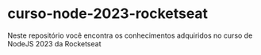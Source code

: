 # curso-node-2023-rocketseat
Neste repositório você encontra os conhecimentos adquiridos no curso de NodeJS 2023 da Rocketseat
